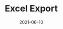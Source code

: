 ---
title: "Excel Export"
linkTitle: "Excel Export"
weight: 7
url_dash_board: "" 
date: 2021-06-10
description: >
    About Excel Export
---
